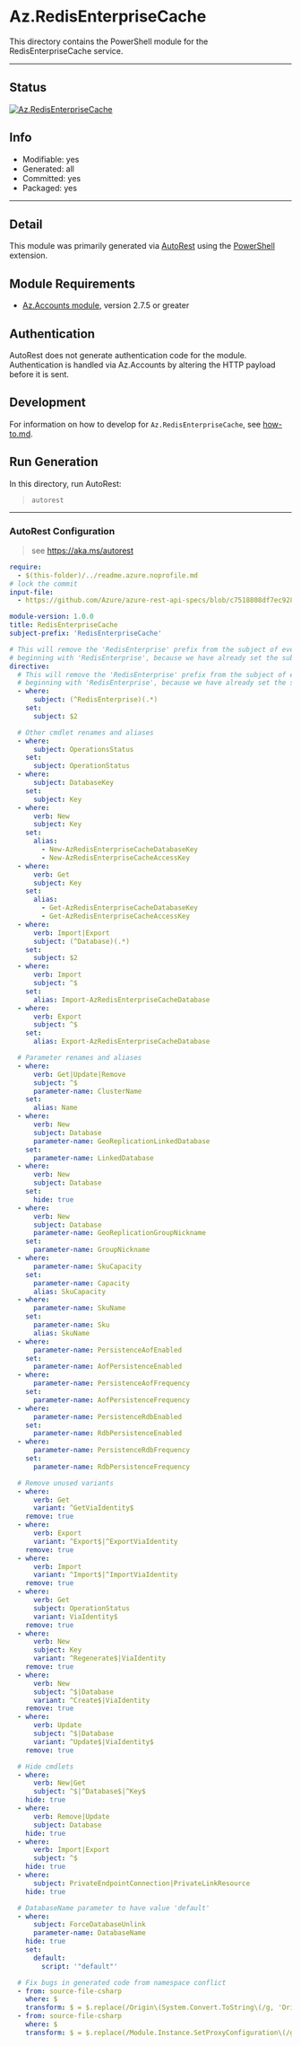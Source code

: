 <!-- region Generated -->
# Az.RedisEnterpriseCache
This directory contains the PowerShell module for the RedisEnterpriseCache service.

---
## Status
[![Az.RedisEnterpriseCache](https://img.shields.io/powershellgallery/v/Az.RedisEnterpriseCache.svg?style=flat-square&label=Az.RedisEnterpriseCache "Az.RedisEnterpriseCache")](https://www.powershellgallery.com/packages/Az.RedisEnterpriseCache/)

## Info
- Modifiable: yes
- Generated: all
- Committed: yes
- Packaged: yes

---
## Detail
This module was primarily generated via [AutoRest](https://github.com/Azure/autorest) using the [PowerShell](https://github.com/Azure/autorest.powershell) extension.

## Module Requirements
- [Az.Accounts module](https://www.powershellgallery.com/packages/Az.Accounts/), version 2.7.5 or greater

## Authentication
AutoRest does not generate authentication code for the module. Authentication is handled via Az.Accounts by altering the HTTP payload before it is sent.

## Development
For information on how to develop for `Az.RedisEnterpriseCache`, see [how-to.md](how-to.md).
<!-- endregion -->

## Run Generation
In this directory, run AutoRest:
> `autorest`

---
### AutoRest Configuration
> see https://aka.ms/autorest

``` yaml
require:
  - $(this-folder)/../readme.azure.noprofile.md
# lock the commit
input-file:
  - https://github.com/Azure/azure-rest-api-specs/blob/c7518808df7ec9280bcd7731f7aec6bd4c012812/specification/redisenterprise/resource-manager/Microsoft.Cache/preview/2023-03-01-preview/redisenterprise.json

module-version: 1.0.0
title: RedisEnterpriseCache
subject-prefix: 'RedisEnterpriseCache'

# This will remove the 'RedisEnterprise' prefix from the subject of every cmdlet
# beginning with 'RedisEnterprise', because we have already set the subject-prefix above
directive:
  # This will remove the 'RedisEnterprise' prefix from the subject of every cmdlet
  # beginning with 'RedisEnterprise', because we have already set the subject-prefix above
  - where:
      subject: (^RedisEnterprise)(.*) 
    set:
      subject: $2

  # Other cmdlet renames and aliases
  - where:
      subject: OperationsStatus
    set:
      subject: OperationStatus
  - where:
      subject: DatabaseKey
    set:
      subject: Key
  - where:
      verb: New
      subject: Key
    set:
      alias:
        - New-AzRedisEnterpriseCacheDatabaseKey
        - New-AzRedisEnterpriseCacheAccessKey
  - where:
      verb: Get
      subject: Key
    set:
      alias:
        - Get-AzRedisEnterpriseCacheDatabaseKey
        - Get-AzRedisEnterpriseCacheAccessKey
  - where:
      verb: Import|Export
      subject: (^Database)(.*)
    set:
      subject: $2
  - where:
      verb: Import
      subject: ^$
    set:
      alias: Import-AzRedisEnterpriseCacheDatabase
  - where:
      verb: Export
      subject: ^$
    set:
      alias: Export-AzRedisEnterpriseCacheDatabase

  # Parameter renames and aliases
  - where:
      verb: Get|Update|Remove
      subject: ^$
      parameter-name: ClusterName
    set:
      alias: Name
  - where:
      verb: New
      subject: Database
      parameter-name: GeoReplicationLinkedDatabase
    set:
      parameter-name: LinkedDatabase
  - where:
      verb: New
      subject: Database
    set:
      hide: true
  - where:
      verb: New
      subject: Database
      parameter-name: GeoReplicationGroupNickname
    set:
      parameter-name: GroupNickname
  - where:
      parameter-name: SkuCapacity
    set:
      parameter-name: Capacity
      alias: SkuCapacity
  - where:
      parameter-name: SkuName
    set:
      parameter-name: Sku
      alias: SkuName
  - where:
      parameter-name: PersistenceAofEnabled
    set:
      parameter-name: AofPersistenceEnabled
  - where:
      parameter-name: PersistenceAofFrequency
    set:
      parameter-name: AofPersistenceFrequency
  - where:
      parameter-name: PersistenceRdbEnabled
    set:
      parameter-name: RdbPersistenceEnabled
  - where:
      parameter-name: PersistenceRdbFrequency
    set:
      parameter-name: RdbPersistenceFrequency

  # Remove unused variants
  - where:
      verb: Get
      variant: ^GetViaIdentity$
    remove: true
  - where:
      verb: Export
      variant: ^Export$|^ExportViaIdentity
    remove: true
  - where:
      verb: Import
      variant: ^Import$|^ImportViaIdentity
    remove: true
  - where:
      verb: Get
      subject: OperationStatus
      variant: ViaIdentity$
    remove: true
  - where:
      verb: New
      subject: Key
      variant: ^Regenerate$|ViaIdentity
    remove: true
  - where:
      verb: New
      subject: ^$|Database
      variant: ^Create$|ViaIdentity
    remove: true
  - where:
      verb: Update
      subject: ^$|Database
      variant: ^Update$|ViaIdentity$
    remove: true

  # Hide cmdlets
  - where:
      verb: New|Get
      subject: ^$|^Database$|^Key$
    hide: true
  - where:
      verb: Remove|Update
      subject: Database
    hide: true
  - where:
      verb: Import|Export
      subject: ^$
    hide: true
  - where:
      subject: PrivateEndpointConnection|PrivateLinkResource
    hide: true

  # DatabaseName parameter to have value 'default'
  - where:
      subject: ForceDatabaseUnlink
      parameter-name: DatabaseName
    hide: true
    set:
      default:
        script: '"default"'

  # Fix bugs in generated code from namespace conflict
  - from: source-file-csharp
    where: $
    transform: $ = $.replace(/Origin\(System.Convert.ToString\(/g, 'Origin(global::System.Convert.ToString(');
  - from: source-file-csharp
    where: $
    transform: $ = $.replace(/Module.Instance.SetProxyConfiguration\(/g, 'Microsoft.Azure.PowerShell.Cmdlets.RedisEnterpriseCache.Module.Instance.SetProxyConfiguration(');
```
